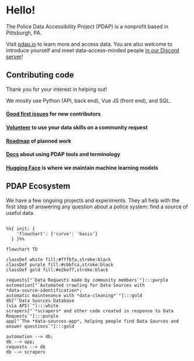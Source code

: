 # Hello!
The Police Data Accessibility Project (PDAP) is a nonprofit based in Pittsburgh, PA. 

Visit [pdap.io](https://pdap.io) to learn more and access data. You are also welcome to introduce yourself and meet data-access-minded people [in our Discord server](https://discord.gg/wMqex8nKZJ)!

## Contributing code
Thank you for your interest in helping out!

We mostly use Python (API, back end), Vue JS (front end), and SQL.

#### [Good first issues](https://github.com/orgs/Police-Data-Accessibility-Project/projects/25/views/1) for new contributors
#### [Volunteer](https://airtable.com/appcYa6x4nS7W8IR3/shrk9c5sBsBr3cdJJ) to use your data skills on a community request
#### [Roadmap](https://github.com/orgs/Police-Data-Accessibility-Project/projects/21/views/2) of planned work
#### [Docs](https://pdap.io) about using PDAP tools and terminology
#### [Hugging Face](https://huggingface.co/PDAP) is where we maintain machine learning models

## PDAP Ecosystem
We have a few ongoing projects and experiments. They all help with the first step of answering any question about a police system: find a source of useful data.

```mermaid %% Here's a guide to mermaid syntax: https://mermaid.js.org/syntax/flowchart.html

%%{ init: {
    'flowchart': {'curve': 'basis'}
  } }%%

flowchart TD

classDef white fill:#fffbfa,stroke:black
classDef purple fill:#cbbfca,stroke:black
classDef gold fill:#e2be77,stroke:black

requests["`Data Requests made by community members`"]:::purple
automation["`Automated crawling for Data Sources with 
*data-source-identification*; 
automatic maintenance with *data-cleaning*`"]:::gold
db["`Data Sources Database 
(via API)`"]:::white
scrapers["`*scrapers* and other code created in response to Data Requests`"]:::purple
app["`The *data-sources-app*, helping people find Data Sources and answer questions`"]:::gold

automation --> db;
db --> app;
requests --> db 
db --> scrapers
```
